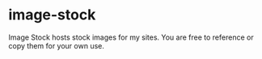 # image-stock
Image Stock hosts stock images for my sites. You are free to reference or copy them for your own use.
